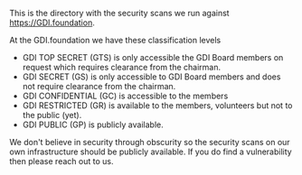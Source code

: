 This is the directory with the security scans we run against https://GDI.foundation.


At the GDI.foundation we have these classification levels

- GDI TOP SECRET (GTS) is only accessible the GDI Board members on request which requires clearance from the chairman.
- GDI SECRET (GS) is only accessible to GDI Board members and does not require clearance from the chairman.
- GDI CONFIDENTIAL (GC) is accessible to the members
- GDI RESTRICTED (GR) is available to the members, volunteers but not to the public (yet).
- GDI PUBLIC (GP) is publicly available.

We don't believe in security through obscurity so the security scans on our own infrastructure should be publicly available.
If you do find a vulnerability then please reach out to us.
